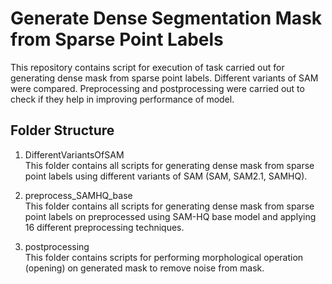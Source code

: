# Generate Dense Segmentation Mask from Sparse Point Labels
This repository contains script for execution of task carried out for generating dense mask from sparse point labels. Different variants of SAM were compared. Preprocessing and postprocessing were carried out to check if they help in improving performance of model.

## Folder Structure
1. DifferentVariantsOfSAM <br>
This folder contains all scripts for generating dense mask from sparse point labels using different variants of SAM (SAM, SAM2.1, SAMHQ).

2. preprocess_SAMHQ_base <br>
This folder contains all scripts for generating dense mask from sparse point labels on preprocessed using SAM-HQ base model and applying 16 different preprocessing techniques.

3. postprocessing <br>
This folder contains scripts for performing morphological operation (opening) on generated mask to remove noise from mask.